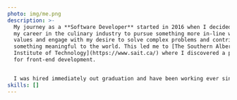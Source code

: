 ```yaml
---
photo: img/me.png
description: >-
  My journey as a **Software Developer** started in 2016 when I decided to leave
  my career in the culinary industry to pursue something more in-line with my
  values and engage with my desire to solve complex problems and contribute
  something meaningful to the world. This led me to [The Southern Alberta
  Institute of Technology](https://www.sait.ca/) where I discovered a passion
  for front-end development. 


  I﻿ was hired immediately out graduation and have been working ever since. I'm currently employed at [chata.ai](https://chata.ai/) where I contribute to a suite of tools and interfaces to interact with our proprietary Natural Language Processing AI/ML SaaS products.
skills: []
---
```

